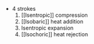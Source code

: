 - 4 strokes
	1. [[Isentropic]] compression
	2. [[Isobaric]] heat addition
	3. Isentropic expansion
	4. [[Isochoric]] heat rejection